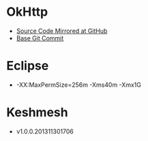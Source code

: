 # OkHttp

- [Source Code Mirrored at
  GitHub](https://github.com/reprogrammer/keshmesh-commons-pool/tree/keshmesh)
- [Base Git
  Commit](https://github.com/reprogrammer/keshmesh-commons-pool/commit/b0294a0c898926bcb3f9c19f4a0b3d94a4d50c44)

# Eclipse

- -XX:MaxPermSize=256m -Xms40m -Xmx1G

# Keshmesh

- v1.0.0.201311301706

